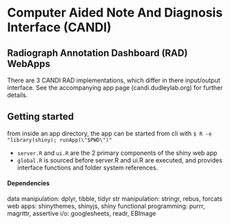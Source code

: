 # Computer Aided Note And Diagnosis Interface (CANDI)

## Radiograph Annotation Dashboard (RAD) WebApps
There are 3 CANDI RAD implementations, which differ in there input/output interface.  See the accompanying app page (candi.dudleylab.org) for further details.

## Getting started
from inside an app directory, the app can be started from cli with `$ R -e "library(shiny); runApp(\"$PWD\")"`
+ `server.R` and `ui.R` are the 2 primary components of the shiny web app
+ `global.R` is sourced before server.R and ui.R are executed, and provides interface functions and folder system references.

#### Dependencies
data manipulation: dplyr, tibble, tidyr
str manipulation: stringr, rebus, forcats
web apps: shinythemes, shinyjs, shiny
functional programming: purrr, magrittr, assertive
i/o: googlesheets, readr, EBImage